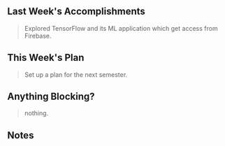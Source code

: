 ## Last Week's Accomplishments

> Explored TensorFlow and its ML application which get access from Firebase.

## This Week's Plan

> Set up a plan for the next semester.

## Anything Blocking?

> nothing.

## Notes

